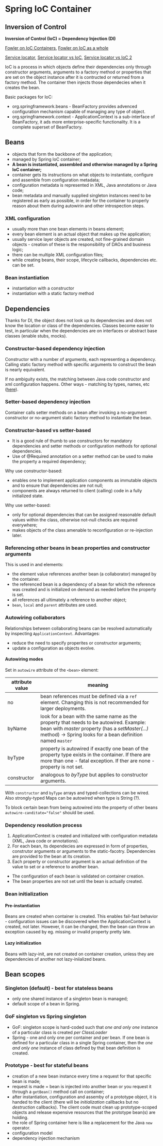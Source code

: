 # Spring IoC Container

## Inversion of Control

**Inversion of Control (IoC) = Dependency Injection (DI)**

[Fowler on IoC Containers](https://www.martinfowler.com/articles/injection.html),
[Fowler on IoC as a whole](https://martinfowler.com/bliki/InversionOfControl.html)

[Service locator](https://adamcod.es/2013/11/22/tell-dont-ask.html),
[Service locator vs IoC](https://adamcod.es/2013/11/25/service-locator-vs-dependency-injection-container.html),
[Service locator vs IoC 2](http://guy-murphy.github.io/2014/11/24/service-locator-vs-dependency-injection/)

IoC is a process in which objects define their dependencies only through constructor arguments, arguments to a factory method or properties that are set on the object instance after it is contructed or returned from a factory method.
The container then injects those dependecies when it creates the bean.

Basic packages for IoC:
* org.springframework.beans - BeanFactory provides advenced configuration mechanism capable of managing any type of object.
* org.springframework.context - ApplicationContext is a sub-interface of BeanFactory, it ads more enterprise-specific functionality. It is a complete superset of BeanFactory.

## Beans

* objects that form the backbone of the application;
* managed by Spring IoC container;
* **A bean is instantiated, assembled and otherwise managed by a Spring IoC container;**
* container gets its instructions on what objects to instantiate, configure and assemble from configuration metadata;
* configuration metadata is represented in XML, Java annotations or Java code;
* bean metadata and manually supplied singleton instances need to be registered as early as possible, in order for the container to properly reason about them during autowirin and other introspection steps.

### XML configuration

* usually more than one bean elements in beans element;
* every bean element is an actual object that makes up the application;
* usually service layer objects are created, not fine-grained domain objects - creation of these is the responsibility of DAOs and business logic;
* there can be multiple XML configuration files;
* while creating beans, their scope, lifecycle callbacks, dependencies etc. can be set.

### Bean instantiation

* instantiation with a constructor
* instantiation with a static factory method

## Dependencies

Thanks for DI, the object does not look up its dependencies and does not know the location or class of the dependencies.
Classes become easier to test, in particular when the dependencies are on interfaces or abstract base classes (enable stubs, mocks).

### Constructor-based dependency injection

Constructor with a number of arguments, each representing a dependency.
Calling static factory method with specific arguments to construct the bean is nearly equivalent.

If no ambiguity exists, the matching between Java code constructor and xml configuration happens.
Other ways - matching by types, names, etc ([here](https://docs.spring.io/spring/docs/current/spring-framework-reference/core.html#beans-constructor-injection)).

### Setter-based dependency injection

Container calls setter methods on a bean after invoking a no-argument constructor or no-argument static factory method to instantiate the bean.

### Constructor-based vs setter-based

* It is a good rule of thumb to use constructors for mandatory dependencies and setter methods or configuration methods for optional dependencies.
* Use of @Required annotation on a setter method can be used to make the property a required dependency;

Why use constructor-based:
* enables one to implement application components as immutable objects and to ensure that dependencies are not null;
* components are always returned to client (calling) code in a fully initialized state.

Why use setter-based:
* only for optional dependencies that can be assigned reasonable default values within the class, otherwise not-null checks are required everywhere;
* makes objects of the class amenable to reconfiguration or re-injection later.

### Referencing other beans in bean properties and constructor arguments

This is used in <property/> and <constructor-arg/> elements:
* the <ref/> element value references another bean (a collaborator) managed by the container.
* the referenced bean is a dependency of a bean for which the reference was created and is initialized on demand as needed before the property is set.
* all references all ultimately a reference to another object;
* `bean`, `local` and `parent` attributes are used.

### Autowiring collaborators

Relationships between collaborating beans can be resolved automatically by inspecting `ApplicationContext`. Advantages:
* reduce the need to specify properites or constructor arguments;
* update a configuration as objects evolve.

#### Autowiring modes

Set in `autowire` attribute of the `<bean>` element:

attribute value | meaning
------|------
no | bean references must be defined via a `ref` element. Changing this is not recommended for larger deployments.
byName | look for a bean with the same name as the property that needs to be autowired. Example: bean with *master* property (has a *setMaster(...)* method) -> Spring looks for a bean definition named `master`
byType | property is autowired if exactly one bean of the property type exists in the container. If there are more than one - fatal exception. If ther are none - property is not set.
constructor | analogous to *byType* but applies to constructor arguments.

With `constructor` and `byType` arrays and typed-collections can be wired. Also strongly-typed Maps can be autowired when type is String (?).

To block certain bean from being autowired into the property of other beans `autowire-canditate="false"` should be used.

### Dependency resolution process

1. ApplicationContext is created and initialized with configuration metadata (XML, Java code or annotations).
2. For each bean, its dependecies are expressed in form of properties, construtor arguments or arguments to the static-facotry.
Dependencies are provided to the bean at its creation.
3. Each property or constructor argument is an actual definition of the value to set or a reference to another bean.

* The configuration of each bean is validated on container creation.
* The bean properties are not set until the bean is actually created.

### Bean initialization

#### Pre-instantiation

Beans are created when container is created. This enables fail-fast behavior - configuration issues can be discovered when the ApplicationContext is created, not later.
However, it can be changed, then the bean can throw an exception caused by eg. missing or invalid property pretty late.

#### Lazy initialization

Beans with lazy-init, are not created on container creation, unless they are dependencies of another not lazy-iniialized beans.

## Bean scopes

### Singleton (default) - best for stateless beans

* only one shared instance of a singleton bean is managed;
* default scope of a bean in Spring.

### GoF singleton vs Spring singleton

* GoF: singleton scope is hard-coded such that *one and only one* instance of a particular class is created *per ClassLoader*
* Spring - one and only one per container and per bean. If one bean is defined for a particular class in a single Spring container, then the *one and only one* instance of class defined by that bean definition is created.

### Prototype - best for stateful beans

* creation of a new bean instance every time a request for that specific bean is made;
* request is made = bean is injected into another bean or you request it through a `getBean()` method call on container;
* after instantiation, configuration and assemby of a prototype object, it is handed to the client (there will be *initialization* callbacks but no *destruction* callbacks). The client code must clean up prototype-scoped objects and release expensive resources that the prototype bean(s) are holding.
* the role of Spring container here is like a replacement for the Java `new` operator.
* configuration model
* dependency injection mechanism
